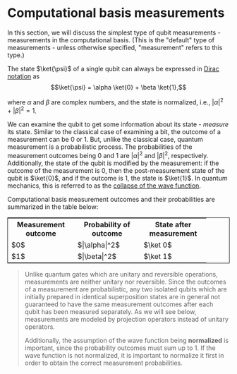 # Computational basis measurements

In this section, we will discuss the simplest type of qubit measurements -
measurements in the computational basis. (This is the "default" type of measurements -
unless otherwise specified, "measurement" refers to this type.)

The state $\ket{\psi}$ of a single qubit can always be expressed in
[Dirac notation](../../qubit/content.md##Dirac-Notation) as
$$\ket{\psi} = \alpha \ket{0} + \beta \ket{1},$$

where $\alpha$ and $\beta$ are complex numbers, and the state is normalized,
i.e., $|\alpha|^2 + |\beta|^2 = 1$.

We can examine the qubit to get some information about its state -
*measure* its state. Similar to the classical case of examining a bit,
the outcome of a measurement can be $0$ or $1$. But, unlike the classical case,
quantum measurement is a probabilistic process.
The probabilities of the measurement outcomes being $0$ and $1$ are
$|\alpha|^2$ and $|\beta|^2$, respectively. Additionally, the state
of the qubit is modified by the measurement: if the outcome of the measurement
is $0$, then the post-measurement state of the qubit is $\ket{0}$,
and if the outcome is $1$, the state is $\ket{1}$. In quantum mechanics,
this is referred to as the [collapse of the wave function](https://en.wikipedia.org/wiki/Wave_function_collapse).

Computational basis measurement outcomes and their probabilities are summarized in the table below:
<table style="border:1px solid">
    <col width=150>
    <col width=150>
    <col width=150>
    <tr>
        <th style=\"text-align:center; border:1px solid\">Measurement outcome</th>
        <th style=\"text-align:center; border:1px solid\">Probability of outcome</th>
        <th style=\"text-align:center; border:1px solid\">State after measurement</th>
    </tr>
    <tr>
        <td style=\"text-align:center; border:1px solid\">$0$</td>
        <td style=\"text-align:center; border:1px solid\">$|\alpha|^2$</td>
        <td style=\"text-align:center; border:1px solid\">$\ket 0$</td>
    </tr>
    <tr>
        <td style=\"text-align:center; border:1px solid\">$1$</td>
        <td style=\"text-align:center; border:1px solid\">$|\beta|^2$</td>
        <td style=\"text-align:center; border:1px solid\">$\ket 1$</td>
    </tr>
</table>

>Unlike quantum gates which are unitary and reversible operations,
>measurements are neither unitary nor reversible. Since the outcomes
>of a measurement are probabilistic, any two isolated qubits which are
>initially prepared in identical superposition states are in general
>not guaranteed to have the same measurement outcomes after each qubit
>has been measured separately. As we will see below, measurements are
>modeled by projection operators instead of unitary operators.
>
>Additionally, the assumption of the wave function being **normalized**
>is important, since the probability outcomes must sum up to $1$.
>If the wave function is not normalized, it is important to normalize it first
>in order to obtain the correct measurement probabilities.
